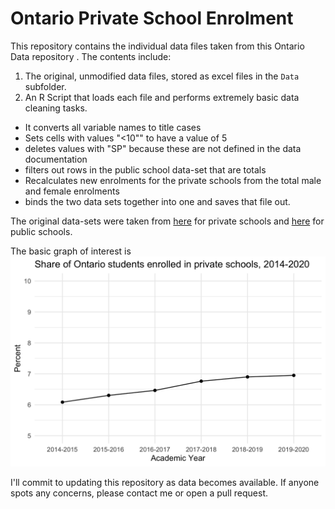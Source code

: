 
# Ontario Private School Enrolment

This repository contains the individual data files taken from this Ontario Data repository [](https://data.ontario.ca/dataset/private-school-enrolment-by-gender). The contents include:

1. The original, unmodified data files, stored as excel files in the `Data` subfolder.
2. An R Script that loads each file and performs extremely basic data cleaning tasks. 
  - It converts all variable names to title cases
  - Sets cells with values "<10"" to have a value of 5
  - deletes values with "SP" because these are not defined in the data documentation
  - filters out rows in the public school data-set that are totals
  - Recalculates new enrolments for the private schools from the total male and female enrolments
  - binds the two data sets together into one and saves that file out. 
  
The original data-sets were taken from [here](https://data.ontario.ca/dataset/private-school-enrolment-by-gender) for private schools and [here](https://data.ontario.ca/dataset/school-enrolment-by-gender) for public schools. 

The basic graph of interest is ![here](https://github.com/sjkiss/ontario_private_school_enrolment/raw/main/ontario_private_school_enrolment.png) 


I'll commit to updating this repository as data becomes available. If anyone spots any concerns, please contact me or open a pull request. 
